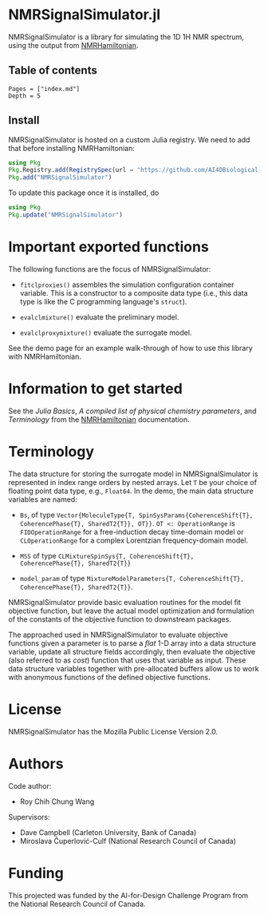 # NMRSignalSimulator.jl
NMRSignalSimulator is a library for simulating the 1D 1H NMR spectrum, using the output from [NMRHamiltonian](https://github.com/AI4DBiological-Systems/NMRHamiltonian.jl).

## Table of contents
```@contents
Pages = ["index.md"]
Depth = 5
```

## Install
NMRSignalSimulator is hosted on a custom Julia registry. We need to add that before installing NMRHamiltonian: 
``` julia
using Pkg
Pkg.Registry.add(RegistrySpec(url = "https://github.com/AI4DBiological-Systems/PublicJuliaRegistry"))
Pkg.add("NMRSignalSimulator")
```

To update this package once it is installed, do
``` julia
using Pkg
Pkg.update("NMRSignalSimulator")
```

# Important exported functions
The following functions are the focus of NMRSignalSimulator:

* `fitclproxies()` assembles the simulation configuration container variable. This is a constructor to a composite data type (i.e., this data type is like the C programming language's `struct`).

* `evalclmixture()` evaluate the preliminary model.

* `evalclproxymixture()` evaluate the surrogate model.

See the demo page for an example walk-through of how to use this library with NMRHamiltonian.

# Information to get started

See the *Julia Basics*, *A compiled list of physical chemistry parameters*, and *Terminology* from the [NMRHamiltonian](https://github.com/AI4DBiological-Systems/NMRHamiltonian.jl) documentation.


# Terminology
The data structure for storing the surrogate model in NMRSignalSimulator is represented in index range orders by nested arrays. Let `T` be your choice of floating point data type, e.g., `Float64`. In the demo, the main data structure variables are named:

- `Bs`, of type `Vector{MoleculeType{T, SpinSysParams{CoherenceShift{T}, CoherencePhase{T}, SharedT2{T}}, OT}}`. `OT <: OperationRange` is `FIDOperationRange` for a free-induction decay time-domain model or `CLOperationRange` for a complex Lorentzian frequency-domain model.

- `MSS`  of type `CLMixtureSpinSys{T, CoherenceShift{T}, CoherencePhase{T}, SharedT2{T}}`

- `model_param` of type `MixtureModelParameters{T, CoherenceShift{T}, CoherencePhase{T}, SharedT2{T}}`.

NMRSignalSimulator provide basic evaluation routines for the model fit objective function, but leave the actual model optimization and formulation of the constants of the objective function to downstream packages.

The approached used in NMRSignalSimulator to evaluate objective functions given a parameter is to parse a *flat* 1-D array into a data structure variable, update all structure fields accordingly, then evaluate the objective (also referred to as *cost*) function that uses that variable as input. These data structure variables together with pre-allocated buffers allow us to work with anonymous functions of the defined objective functions.

# License
NMRSignalSimulator has the Mozilla Public License Version 2.0.

# Authors
Code author:
- Roy Chih Chung Wang

Supervisors:
- Dave Campbell (Carleton University, Bank of Canada)
- Miroslava Čuperlović-Culf (National Research Council of Canada)

# Funding
This projected was funded by the AI-for-Design Challenge Program from the National Research Council of Canada.